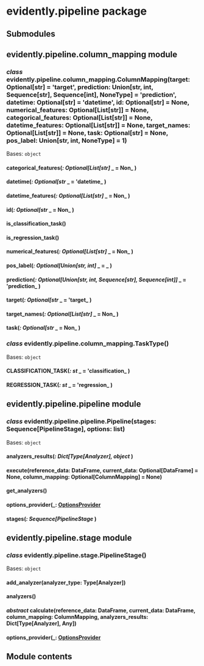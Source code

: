 # evidently.pipeline package

## Submodules

## evidently.pipeline.column_mapping module


### _class_ evidently.pipeline.column_mapping.ColumnMapping(target: Optional[str] = 'target', prediction: Union[str, int, Sequence[str], Sequence[int], NoneType] = 'prediction', datetime: Optional[str] = 'datetime', id: Optional[str] = None, numerical_features: Optional[List[str]] = None, categorical_features: Optional[List[str]] = None, datetime_features: Optional[List[str]] = None, target_names: Optional[List[str]] = None, task: Optional[str] = None, pos_label: Union[str, int, NoneType] = 1)
Bases: `object`


#### categorical_features(_: Optional[List[str]_ _ = Non_ )

#### datetime(_: Optional[str_ _ = 'datetime_ )

#### datetime_features(_: Optional[List[str]_ _ = Non_ )

#### id(_: Optional[str_ _ = Non_ )

#### is_classification_task()

#### is_regression_task()

#### numerical_features(_: Optional[List[str]_ _ = Non_ )

#### pos_label(_: Optional[Union[str, int]_ _ = _ )

#### prediction(_: Optional[Union[str, int, Sequence[str], Sequence[int]]_ _ = 'prediction_ )

#### target(_: Optional[str_ _ = 'target_ )

#### target_names(_: Optional[List[str]_ _ = Non_ )

#### task(_: Optional[str_ _ = Non_ )

### _class_ evidently.pipeline.column_mapping.TaskType()
Bases: `object`


#### CLASSIFICATION_TASK(_: st_ _ = 'classification_ )

#### REGRESSION_TASK(_: st_ _ = 'regression_ )
## evidently.pipeline.pipeline module


### _class_ evidently.pipeline.pipeline.Pipeline(stages: Sequence[PipelineStage], options: list)
Bases: `object`


#### analyzers_results(_: Dict[Type[Analyzer], object_ )

#### execute(reference_data: DataFrame, current_data: Optional[DataFrame] = None, column_mapping: Optional[ColumnMapping] = None)

#### get_analyzers()

#### options_provider(_: [OptionsProvider](evidently.options.md#evidently.options.OptionsProvider_ )

#### stages(_: Sequence[PipelineStage_ )
## evidently.pipeline.stage module


### _class_ evidently.pipeline.stage.PipelineStage()
Bases: `object`


#### add_analyzer(analyzer_type: Type[Analyzer])

#### analyzers()

#### _abstract_ calculate(reference_data: DataFrame, current_data: DataFrame, column_mapping: ColumnMapping, analyzers_results: Dict[Type[Analyzer], Any])

#### options_provider(_: [OptionsProvider](evidently.options.md#evidently.options.OptionsProvider_ )
## Module contents
